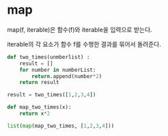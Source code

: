 # map

map(f, iterable)은 함수(f)와 iterable을 입력으로 받는다. 

iterable의 각 요소가 함수 f를 수행한 결과를 묶어서 돌려준다.



```python
def two_times(unmberlist) :
    result = []
    for number in numberList:
        return.append(number*2)
    return result

result = two_times([1,2,3,4])

def map_two_times(x):
    return x*2

list(map(map_two_times, [1,2,3,4]))
```

